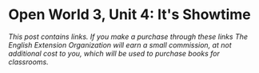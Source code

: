 # Open World 3, Unit 4: It's Showtime
*This post contains links. If you make a purchase through these links The English Extension Organization will earn a small commission, at not additional cost to you, which will be used to purchase books for classrooms.*

<!--stackedit_data:
eyJoaXN0b3J5IjpbMTYyMzM3MTY5Nl19
-->